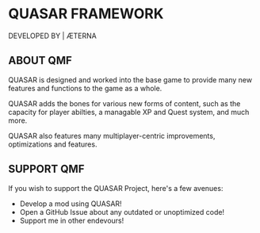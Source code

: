 # QUASAR FRAMEWORK

DEVELOPED BY | ÆTERNA

## ABOUT QMF

QUASAR is designed and worked into the base game to provide many new features and functions to the game as a whole.

QUASAR adds the bones for various new forms of content, such as the capacity for player abilties, a managable XP and Quest system, and much more. 

QUASAR also features many multiplayer-centric improvements, optimizations and features.

## SUPPORT QMF

If you wish to support the QUASAR Project, here's a few avenues:

- Develop a mod using QUASAR!
- Open a GitHub Issue about any outdated or unoptimized code!
- Support me in other endevours!
